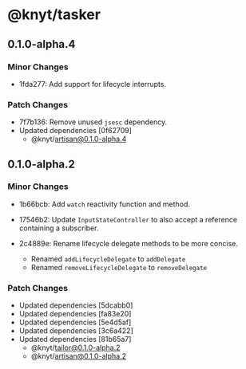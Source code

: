 # @knyt/tasker

## 0.1.0-alpha.4

### Minor Changes

- 1fda277: Add support for lifecycle interrupts.

### Patch Changes

- 7f7b136: Remove unused `jsesc` dependency.
- Updated dependencies [0f62709]
  - @knyt/artisan@0.1.0-alpha.4

## 0.1.0-alpha.2

### Minor Changes

- 1b66bcb: Add `watch` reactivity function and method.
- 17546b2: Update `InputStateController` to also accept a reference containing a subscriber.
- 2c4889e: Rename lifecycle delegate methods to be more concise.

  - Renamed `addLifecycleDelegate` to `addDelegate`
  - Renamed `removeLifecycleDelegate` to `removeDelegate`

### Patch Changes

- Updated dependencies [5dcabb0]
- Updated dependencies [fa83e20]
- Updated dependencies [5e4d5af]
- Updated dependencies [3c6a422]
- Updated dependencies [81b65a7]
  - @knyt/tailor@0.1.0-alpha.2
  - @knyt/artisan@0.1.0-alpha.2
